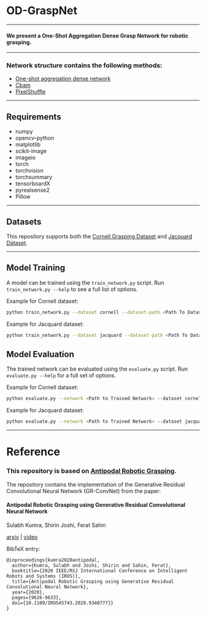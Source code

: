 # OD-GraspNet

---

#### We present a One-Shot Aggregation Dense Grasp Network for robotic grasping.

---
### Network structure contains the following methods:
- [One-shot aggregation dense network](https://arxiv.org/abs/1904.09730v1)
- [Cbam](https://arxiv.org/abs/1807.06521)
- [PixelShuffle](https://arxiv.org/abs/1609.05158)

---

## Requirements

- numpy
- opencv-python
- matplotlib
- scikit-image
- imageio
- torch
- torchvision
- torchsummary
- tensorboardX
- pyrealsense2
- Pillow

---
## Datasets

This repository supports both the [Cornell Grasping Dataset](https://www.kaggle.com/oneoneliu/cornell-grasp) and
[Jacquard Dataset](https://jacquard.liris.cnrs.fr/).

---

## Model Training

A model can be trained using the `train_network.py` script.  Run `train_network.py --help` to see a full list of options.

Example for Cornell dataset:

```bash
python train_network.py --dataset cornell --dataset-path <Path To Dataset> --description training_cornell
```

Example for Jacquard dataset:

```bash
python train_network.py --dataset jacquard --dataset-path <Path To Dataset> --description training_jacquard --use-dropout 0 --input-size 300
```

## Model Evaluation

The trained network can be evaluated using the `evaluate.py` script.  Run `evaluate.py --help` for a full set of options.

Example for Cornell dataset:

```bash
python evaluate.py --network <Path to Trained Network> --dataset cornell --dataset-path <Path to Dataset> --iou-eval
```

Example for Jacquard dataset:

```bash
python evaluate.py --network <Path to Trained Network> --dataset jacquard --dataset-path <Path to Dataset> --iou-eval
```

---

# Reference
### This repository is based on [Antipodal Robotic Grasping](https://github.com/skumra/robotic-grasping).

The repository contains the implementation of the Generative Residual Convolutional Neural Network (GR-ConvNet) from the paper:

#### Antipodal Robotic Grasping using Generative Residual Convolutional Neural Network

Sulabh Kumra, Shirin Joshi, Ferat Sahin

[arxiv](https://arxiv.org/abs/1909.04810) | [video](https://youtu.be/cwlEhdoxY4U)

BibTeX entry:

```
@inproceedings{kumra2020antipodal,
  author={Kumra, Sulabh and Joshi, Shirin and Sahin, Ferat},
  booktitle={2020 IEEE/RSJ International Conference on Intelligent Robots and Systems (IROS)}, 
  title={Antipodal Robotic Grasping using Generative Residual Convolutional Neural Network}, 
  year={2020},
  pages={9626-9633},
  doi={10.1109/IROS45743.2020.9340777}}
}
```
